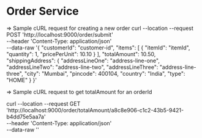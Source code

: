 # Order Service
=> Sample cURL request for creating a new order
curl --location --request POST 'http://localhost:9000/order/submit' \
--header 'Content-Type: application/json' \
--data-raw '{
    "customerId": "customer-id",
    "items": [
        {
            "itemId": "itemId",
            "quantity": 1,
            "pricePerUnit": 10.10
        }
    ],
    "totalAmount": 10.50,
    "shippingAddress": {
        "addressLineOne": "address-line-one",
        "addressLineTwo": "address-line-two",
        "addressLineThree": "address-line-three",
        "city": "Mumbai",
        "pincode": 400104,
        "country": "India",
        "type": "HOME"
    }
}'


=> Sample cURL request to get totalAmount for an orderId

curl --location --request GET 'http://localhost:9000/order/totalAmount/a8c8e906-c1c2-43b5-9421-b4dd75e5aa7a' \
--header 'Content-Type: application/json' \
--data-raw ''

